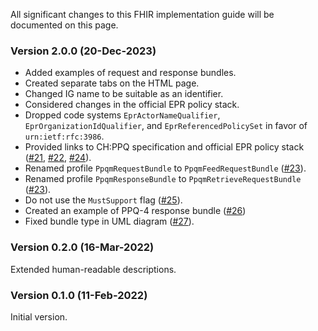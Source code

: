 All significant changes to this FHIR implementation guide will be documented on this page.

### Version 2.0.0 (20-Dec-2023)

* Added examples of request and response bundles.
* Created separate tabs on the HTML page.
* Changed IG name to be suitable as an identifier.
* Considered changes in the official EPR policy stack.
* Dropped code systems `EprActorNameQualifier`, `EprOrganizationIdQualifier`, and `EprReferencedPolicySet` in favor of `urn:ietf:rfc:3986`.
* Provided links to CH:PPQ specification and official EPR policy stack ([#21](https://github.com/ehealthsuisse/ch-epr-ppqm/issues/21), [#22](https://github.com/ehealthsuisse/ch-epr-ppqm/issues/22), [#24](https://github.com/ehealthsuisse/ch-epr-ppqm/issues/24)).
* Renamed profile `PpqmRequestBundle` to `PpqmFeedRequestBundle` ([#23](https://github.com/ehealthsuisse/ch-epr-ppqm/issues/23)).
* Renamed profile `PpqmResponseBundle` to `PpqmRetrieveRequestBundle` ([#23](https://github.com/ehealthsuisse/ch-epr-ppqm/issues/23)).
* Do not use the `MustSupport` flag ([#25](https://github.com/ehealthsuisse/ch-epr-ppqm/issues/25)).
* Created an example of PPQ-4 response bundle ([#26](https://github.com/ehealthsuisse/ch-epr-ppqm/issues/26))
* Fixed bundle type in UML diagram ([#27](https://github.com/ehealthsuisse/ch-epr-ppqm/issues/27)).

### Version 0.2.0 (16-Mar-2022)

Extended human-readable descriptions.

### Version 0.1.0 (11-Feb-2022)

Initial version.
